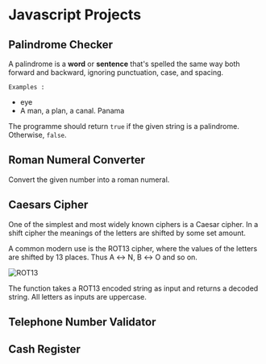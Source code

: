 # Javascript Projects

## Palindrome Checker

A palindrome is a **word** or **sentence** that's spelled the same way both forward and backward, ignoring punctuation, case, and spacing.

`Examples :`
*   eye
*   A man, a plan, a canal. Panama

The programme should return ```true``` if the given string is a palindrome. Otherwise, ```false```.

## Roman Numeral Converter

Convert the given number into a roman numeral.

## Caesars Cipher

One of the simplest and most widely known ciphers is a Caesar cipher. In a shift cipher the meanings of the letters are shifted by some set amount.

A common modern use is the ROT13 cipher, where the values of the letters are shifted by 13 places. Thus A ↔ N, B ↔ O and so on.

![ROT13](https://upload.wikimedia.org/wikipedia/commons/thumb/3/33/ROT13_table_with_example.svg/640px-ROT13_table_with_example.svg.png)

The function takes a ROT13 encoded string as input and returns a decoded string. All letters as inputs are uppercase.

## Telephone Number Validator

## Cash Register

